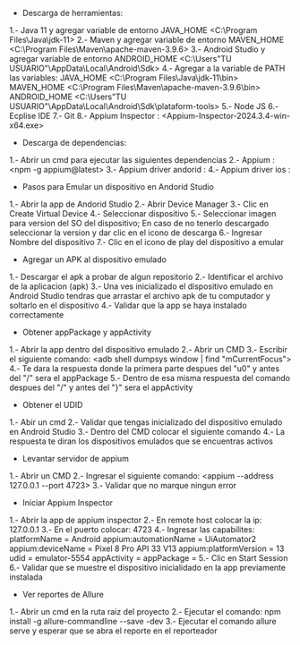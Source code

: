 - Descarga de herramientas:

1.- Java 11 y agregar variable de entorno JAVA_HOME <C:\Program Files\Java\jdk-11>
2.- Maven y agregar variable de entorno MAVEN_HOME <C:\Program Files\Maven\apache-maven-3.9.6>
3.- Android Studio y agregar variable de entorno ANDROID_HOME <C:\Users\"TU USUARIO"\AppData\Local\Android\Sdk>
4.- Agregar a la variable de PATH las variables:
	JAVA_HOME <C:\Program Files\Java\jdk-11\bin>
	MAVEN_HOME <C:\Program Files\Maven\apache-maven-3.9.6\bin>
	ANDROID_HOME <C:\Users\"TU USUARIO"\AppData\Local\Android\Sdk\plataform-tools>
5.- Node JS 
6.- Ecplise IDE
7.- Git
8.- Appium Inspector : <Appium-Inspector-2024.3.4-win-x64.exe>

- Descarga de dependencias:

1.- Abrir un cmd para ejecutar las siguientes dependencias
2.- Appium : <npm -g appium@latest>
3.- Appium driver andorid : <appium driver install uiautomator2>
4.- Appium driver ios : <appium driver install xcuitest>

- Pasos para Emular un dispositivo en Andorid Studio

1.- Abrir la app de Andorid Studio
2.- Abrir Device Manager 
3.- Clic en Create Virtual Device 
4.- Seleccionar dispositivo
5.- Seleccionar imagen para version del SO del dispositivo; En caso de no tenerlo descargado seleccionar la version y dar clic en el icono de descarga
6.- Ingresar Nombre del dispositivo 
7.- Clic en el icono de play del dispositivo a emular

- Agregar un APK al dispositivo emulado

1.- Descargar el apk a probar de algun repositorio
2.- Identificar el archivo de la aplicacion (apk)
3.- Una ves inicializado el dispositivo emulado en Android Studio tendras que arrastar el archivo apk de tu computador y soltarlo en el dispositivo
4.- Validar que la app se haya instalado correctamente

- Obtener appPackage y appActivity

1.- Abrir la app dentro del dispositivo emulado 
2.- Abrir un CMD
3.- Escribir el siguiente comando: <adb shell dumpsys window | find "mCurrentFocus">
4.- Te dara la respuesta donde la primera parte despues del "u0" y antes del "/" sera el appPackage
5.- Dentro de esa misma respuesta del comando despues del "/" y antes del "}" sera el appActivity

- Obtener el UDID

1.- Abir un cmd 
2.- Validar que tengas inicializado del dispositivo emulado en Android Studio 
3.- Dentro del CMD colocar el siguiente comando <adb devices>
4.- La respuesta te diran los dispositivos emulados que se encuentras activos

- Levantar servidor de appium

1.- Abrir un CMD
2.- Ingresar el siguiente comando: <appium --address 127.0.0.1 --port 4723>
3.- Validar que no marque ningun error 

- Iniciar Appium Inspector

1.- Abrir la app de appium inspector 
2.- En remote host colocar la ip: 127.0.0.1
3.- En el puerto colocar: 4723
4.- Ingresar las capabilites:
	platformName = Android
	appium:automationName = UiAutomator2
	appium:deviceName = Pixel 8 Pro API 33 V13 <nombre de tu dispositivo como aparece en Android Studio>
	appium:platformVersion = 13 <numero de tu version del SO del dispositivo>
	udid = emulator-5554 <udid del dispositivo emulado>
	appActivity = <nombre de la actividad de la app>
	appPackage = <nombre del paquete de la app>
5.- Clic en Start Session
6.- Validar que se muestre el dispositivo inicialidado en la app previamente instalada

- Ver reportes de Allure

1.- Abrir un cmd en la ruta raiz del proyecto 
2.- Ejecutar el comando: npm install -g allure-commandline --save -dev
3.- Ejecutar el comando allure serve y esperar que se abra el reporte en el reporteador

